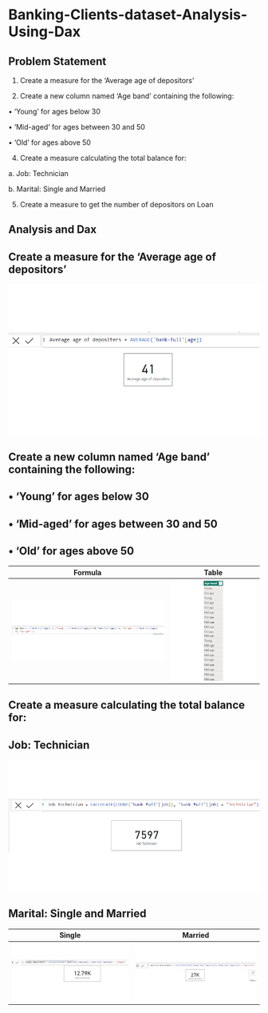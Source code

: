# Banking-Clients-dataset-Analysis-Using-Dax
## Problem Statement
1.	Create a measure for the ‘Average age of depositors’

2.	Create a new column named ‘Age band’ containing the following:
   
 •	‘Young’ for ages below 30

 •	‘Mid-aged’ for ages between 30 and 50

 •	‘Old’ for ages above 50

4.	Create a measure calculating the total balance for:

a.	Job: Technician

b.	Marital: Single and Married

5.	Create a measure to get the number of depositors on Loan
## Analysis and Dax
## Create a measure for the ‘Average age of depositors’
![](average_age.png)

## Create a new column named ‘Age band’ containing the following:
   
## •	‘Young’ for ages below 30

## •	‘Mid-aged’ for ages between 30 and 50

## •	‘Old’ for ages above 50
Formula                             |          Table
:----------------------------------:|:----------------:
![](Formula_age_band.png)           |     ![](age_band.png)

## Create a measure calculating the total balance for:
## Job: Technician
![](techno.png)

## Marital: Single and Married
Single                              |          Married
:----------------------------------:|:----------------:
![](single.png)                     |     ![](married.png)





